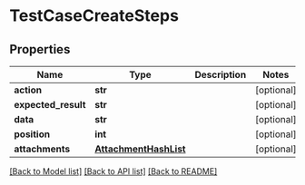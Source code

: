 # TestCaseCreateSteps

## Properties
Name | Type | Description | Notes
------------ | ------------- | ------------- | -------------
**action** | **str** |  | [optional] 
**expected_result** | **str** |  | [optional] 
**data** | **str** |  | [optional] 
**position** | **int** |  | [optional] 
**attachments** | [**AttachmentHashList**](AttachmentHashList.md) |  | [optional] 

[[Back to Model list]](../README.md#documentation-for-models) [[Back to API list]](../README.md#documentation-for-api-endpoints) [[Back to README]](../README.md)

